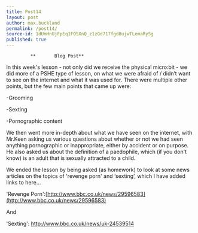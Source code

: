 ```yaml
---
title: Post14
layout: post
author: max.buckland
permalink: /post14/
source-id: 1dUmHnUjFpEq1FOSXnQ_z1zGd717fgd8ujwTLemaRySg
published: true
---
```

             **       Blog Post**

In this week's lesson - not only did we receive the physical micro:bit - we did more of a PSHE type of lesson, on what we were afraid of / didn’t want to see on the internet and what it was used for. There were multiple other points, but the few main points that came up were:

-Grooming

-Sexting

-Pornographic content

We then went more in-depth about what we have seen on the internet, with Mr.Keen asking us various questions about whether or not we had seen anything pornographic or inappropriate, either by accident or on purpose. He also asked us about the definition of a paedophile, which (if you don't know) is an adult that is sexually attracted to a child.

We ended the lesson by being asked (as homework) to look at some news articles on the topics of 'revenge porn' and ‘sexting’, which I have added links to here…

'Revenge Porn':[http://www.bbc.co.uk/news/29596583](http://www.bbc.co.uk/news/29596583)

And

'Sexting': http://www.bbc.co.uk/news/uk-24539514

